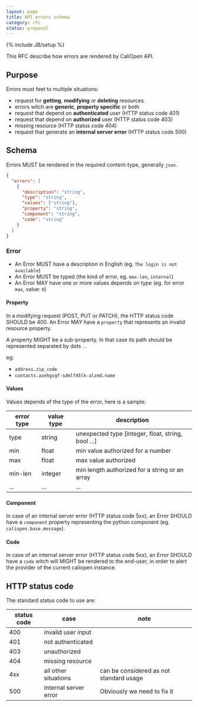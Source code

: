 ```yaml
---
layout: page
title: API errors schema
category: rfc
status: proposal
---
```


{% include JB/setup %}

This RFC describe how errors are rendered by CaliOpen API.

## Purpose

Errors must feet to multiple situations:

* request for **getting**, **modifying** or **deleting** resources
* errors witch are **generic**, **property specific** or both
* request that depend on **authenticated** user (HTTP status code 401)
* request that depend on **authorized** user (HTTP status code 403)
* missing resource (HTTP status code 404)
* request that generate an **internal server error** (HTTP status code 500)

## Schema

Errors MUST be rendered in the required content-type, generally `json`.

```json
{
  "errors": [
    {
      "description": "string",
      "type": "string",
      "values": ["string"],
      "property": "string",
      "component": "string",
      "code": "string"
    }
  ]
}
```

### Error

* An Error MUST have a description in English (eg. `The login is not available`)
* An Error MUST be typed (the kind of error, eg. `max-len`, `internal`)
* An Error MAY have one or more values depends on type (eg. for error `max`, value: `6`)

#### Property

In a modifying request (POST, PUT or PATCH), the HTTP status code SHOULD be 400.
An Error MAY have a `property` that represents an invalid resource property.

A property MIGHT be a sub-property. In that case its path should be represented separated by dots `.`.

eg:

* `address.zip_code`
* `contacts.azehgsqf-sdmlf45lk-alzmd.name`


#### Values

Values depends of the type of the error, here is a sample:

| error type | value type | description |
|------------|------------|-------------|
| type       | string     | unexpected type [integer, float, string, bool ...] |
| min        | float      | min value authorized for a number |
| max        | float      | max value authorized |
| min-len    | integer    | min length authorized for a string or an array |
| ...        | ...        | ...         |

#### Component

In case of an internal server error (HTTP status code 5xx), an Error SHOULD have a `component` property representing the python component (eg. `caliopen.base.message`).

#### Code

In case of an internal server error (HTTP status code 5xx), an Error SHOULD have a `code` witch will MIGHT be rendered to the end-user, in order to alert the provider of the current caliopen instance.

## HTTP status code

The standard status code to use are:

| status code | case | note |
|-------------|------|------|
| 400         | invalid user input | |
| 401         | not authenticated | |
| 403         | unauthorized | |
| 404         | missing resource | |
| 4xx         | all other situations | can be considered as not standard usage |
| 500         | internal server error | Obviously we need to fix it |
